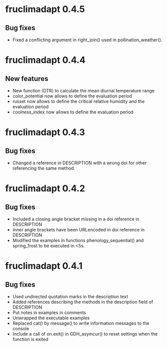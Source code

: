 # fruclimadapt 0.4.5
## Bug fixes 
* Fixed a conflicting argument in right_join() used in pollination_weather().

# fruclimadapt 0.4.4
## New features
* New function (DTR) to calculate the mean diurnal temperature range
* color_potential now allows to define the evaluation period
* russet now allows to define the critical relative humidity and the evaluation period
* coolness_index now allows to define the evaluation period

# fruclimadapt 0.4.3
## Bug fixes 
* Changed a reference in DESCRIPTION with a wrong doi for other referencing the same method.

# fruclimadapt 0.4.2
## Bug fixes 
* Included a closing angle bracket missing in a doi reference in DESCRIPTION
* Inner angle brackets have been URLencoded in doi reference in DESCRIPTION
* Modified the examples in functions phenology_sequential() and spring_frost to be  executed in <5s.

# fruclimadapt 0.4.1
## Bug fixes 
* Used undirected quotation marks in the description text
* Added references describing the methods in the description field of DESCRIPTION
* Put notes in examples in comments
* Unwrapped the executable examples 
* Replaced cat() by message() to write information messages to the console
* Include a call of on.exit() in GDH_asymcur() to reset settings when the function is exited
